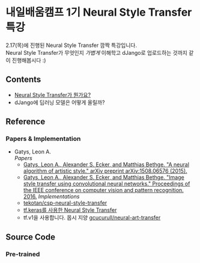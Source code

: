 # 내일배움캠프 1기 Neural Style Transfer 특강

2.17(목)에 진행된 Neural Style Transfer 깜짝 특강입니다.   
Neural Style Transfer가 무엇인지 *가볍게* 이해학고 dJango로 업로드하는 것까지 같이 진행해봅시다 :)

## Contents
+ [Neural Style Transfer가 뭔가요?]()
+ dJango에 딥러닝 모델은 어떻게 올릴까?

## Reference
### Papers & Implementation
+ Gatys, Leon A.   
  *Papers*
  + [Gatys, Leon A., Alexander S. Ecker, and Matthias Bethge. "A neural algorithm of artistic style." arXiv preprint arXiv:1508.06576 (2015).](https://arxiv.org/pdf/1508.06576.pdf?translate=1&translate=1&translate=1&translate=1)
  + [Gatys, Leon A., Alexander S. Ecker, and Matthias Bethge. "Image style transfer using convolutional neural networks." Proceedings of the IEEE conference on computer vision and pattern recognition. 2016.](https://openaccess.thecvf.com/content_cvpr_2016/papers/Gatys_Image_Style_Transfer_CVPR_2016_paper.pdf)
  *Implementations*
  + [tekotan/csp-neural-style-transfer](https://github.com/tekotan/csp-neural-style-transfer/)
  + [tf.keras를 사용한 Neural Style Transfer](https://www.tensorflow.org/tutorials/generative/style_transfer?hl=ko)
  + tf.v1을 사용합니다. 몹시 지양 [gcucurull/neural-art-transfer](https://github.com/gcucurull/neural-art-transfer)

## Source Code



### Pre-trained
